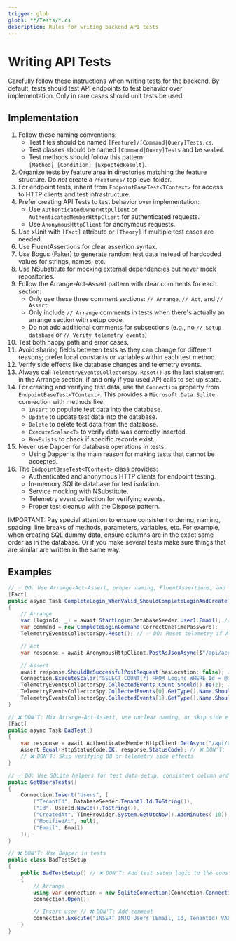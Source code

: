 ```yaml
---
trigger: glob
globs: **/Tests/*.cs
description: Rules for writing backend API tests
---
```


# Writing API Tests

Carefully follow these instructions when writing tests for the backend. By default, tests should test API endpoints to test behavior over implementation. Only in rare cases should unit tests be used.
## Implementation

1. Follow these naming conventions:
   - Test files should be named `[Feature]/[Command|Query]Tests.cs`.
   - Test classes should be named `[Command|Query]Tests` and be `sealed`.
   - Test methods should follow this pattern: `[Method]_[Condition]_[ExpectedResult]`.
2. Organize tests by feature area in directories matching the feature structure. Do _not_ create a `/features/` top level folder.
3. For endpoint tests, inherit from `EndpointBaseTest<TContext>` for access to HTTP clients and test infrastructure.
4. Prefer creating API Tests to test behavior over implementation:
   - Use `AuthenticatedOwnerHttpClient` or `AuthenticatedMemberHttpClient` for authenticated requests.
   - Use `AnonymousHttpClient` for anonymous requests.
5. Use xUnit with `[Fact]` attribute or `[Theory]` if multiple test cases are needed.
6. Use FluentAssertions for clear assertion syntax.
7. Use Bogus (Faker) to generate random test data instead of hardcoded values for strings, names, etc.
8. Use NSubstitute for mocking external dependencies but never mock repositories.
9. Follow the Arrange-Act-Assert pattern with clear comments for each section:
   - Only use these three comment sections: `// Arrange`, `// Act`, and `// Assert`
   - Only include `// Arrange` comments in tests when there's actually an arrange section with setup code.
   - Do not add additional comments for subsections (e.g., no `// Setup database` or `// Verify telemetry events`)
10. Test both happy path and error cases.
11. Avoid sharing fields between tests as they can change for different reasons; prefer local constants or variables within each test method.
12. Verify side effects like database changes and telemetry events.
13. Always call `TelemetryEventsCollectorSpy.Reset()` as the last statement in the Arrange section, if and only if you used API calls to set up state.
14. For creating and verifying test data, use the `Connection` property from `EndpointBaseTest<TContext>`. This provides a `Microsoft.Data.Sqlite` connection with methods like:
    - `Insert` to populate test data into the database.
    - `Update` to update test data into the database.
    - `Delete` to delete test data from the database.
    - `ExecuteScalar<T>` to verify data was correctly inserted.
    - `RowExists` to check if specific records exist.
15. Never use Dapper for database operations in tests.
    - Using Dapper is the main reason for making tests that cannot be accepted.
16. The `EndpointBaseTest<TContext>` class provides:
    - Authenticated and anonymous HTTP clients for endpoint testing.
    - In-memory SQLite database for test isolation.
    - Service mocking with NSubstitute.
    - Telemetry event collection for verifying events.
    - Proper test cleanup with the Dispose pattern.

IMPORTANT: Pay special attention to ensure consistent ordering, naming, spacing, line breaks of methods, parameters, variables, etc. For example, when creating SQL dummy data, ensure columns are in the exact same order as in the database. Or if you make several tests make sure things that are similar are written in the same way.

## Examples

```csharp
// ✅ DO: Use Arrange-Act-Assert, proper naming, FluentAssertions, and verify side effects
[Fact]
public async Task CompleteLogin_WhenValid_ShouldCompleteLoginAndCreateTokens()
{
    // Arrange
    var (loginId, _) = await StartLogin(DatabaseSeeder.User1.Email); // ✅ DO: Use test helpers for setup
    var command = new CompleteLoginCommand(CorrectOneTimePassword);
    TelemetryEventsCollectorSpy.Reset(); // ✅ DO: Reset telemetry if API was called in Arrange

    // Act
    var response = await AnonymousHttpClient.PostAsJsonAsync($"/api/account-management/authentication/login/{loginId}/complete", command);

    // Assert
    await response.ShouldBeSuccessfulPostRequest(hasLocation: false); // ✅ DO: Use custom assertion helpers
    Connection.ExecuteScalar("SELECT COUNT(*) FROM Logins WHERE Id = @id AND Completed = 1", new { id = loginId.ToString() }).Should().Be(1); // ✅ DO: Verify DB side effects
    TelemetryEventsCollectorSpy.CollectedEvents.Count.Should().Be(2); // ✅ DO: Verify telemetry
    TelemetryEventsCollectorSpy.CollectedEvents[0].GetType().Name.Should().Be("LoginStarted");
    TelemetryEventsCollectorSpy.CollectedEvents[1].GetType().Name.Should().Be("LoginCompleted");  // ✅ DO: Verify the correct events were collected
}

// ❌ DON'T: Mix Arrange-Act-Assert, use unclear naming, or skip side effects
[Fact]
public async Task BadTest()
{
    var response = await AuthenticatedMemberHttpClient.GetAsync("/api/account-management/users?search=willgate"); // ❌ DON'T: Unclear test name, no Arrange/Act/Assert
    Assert.Equal(HttpStatusCode.OK, response.StatusCode); // ❌ DON'T: Use basic assertions instead of FluentAssertions
    // ❌ DON'T: Skip verifying DB or telemetry side effects
}

// ✅ DO: Use SQLite helpers for test data setup, consistent column order
public GetUsersTests()
{
    Connection.Insert("Users", [
        ("TenantId", DatabaseSeeder.Tenant1.Id.ToString()),
        ("Id", UserId.NewId().ToString()),
        ("CreatedAt", TimeProvider.System.GetUtcNow().AddMinutes(-10)), // ✅ DO: Use TimeProvider for dates
        ("ModifiedAt", null),
        ("Email", Email)
    ]);
}

// ❌ DON'T: Use Dapper in tests
public class BadTestSetup
{
    public BadTestSetup() // ❌ DON'T: Add test setup logic to the constructor
    {
        // Arrange
        using var connection = new SqliteConnection(Connection.ConnectionString); // ❌ DON'T: Use Dapper
        connection.Open();

        // Insert user // ❌ DON'T: Add comment
        connection.Execute("INSERT INTO Users (Email, Id, TenantId) VALUES (@Email, @Id, @TenantId)", new { Email = "test@example.com", Id = Guid.NewGuid(), TenantId = 1 }); 
    }
}
```
